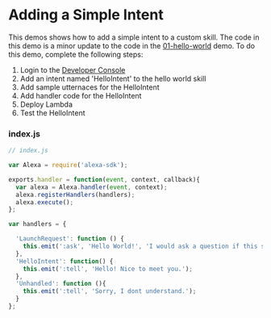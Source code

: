 # Adding a Simple Intent

This demos shows how to add a simple intent to a custom skill. The code in this demo is a minor update to the code in the [01-hello-world](/01-hello-world) demo. To do this demo, complete the following steps:

1. Login to the [Developer Console](http://developer.amazon.com/alexa) 
2. Add an intent named 'HelloIntent' to the hello world skill
3. Add sample utternaces for the HelloIntent
4. Add handler code for the HelloIntent
5. Deploy Lambda 
6. Test the HelloIntent

### index.js
```javascript
// index.js

var Alexa = require('alexa-sdk');

exports.handler = function(event, context, callback){
  var alexa = Alexa.handler(event, context);
  alexa.registerHandlers(handlers);
  alexa.execute();
};

var handlers = {

  'LaunchRequest': function () {
    this.emit(':ask', 'Hello World!', 'I would ask a question if this skill was completed.');
  },
  'HelloIntent': function() {
    this.emit(':tell', 'Hello! Nice to meet you.');
  },
  'Unhandled': function (){
    this.emit(':tell', 'Sorry, I dont understand.');
  }
};
```